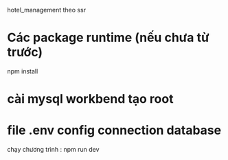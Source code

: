 hotel_management theo ssr 

# Các package runtime (nếu chưa từ trước)
npm install 


# cài mysql workbend tạo root 

# file .env config connection database 

chạy chương trình : npm run dev 
